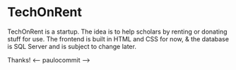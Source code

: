 # TechOnRent
TechOnRent is a startup. The idea is to help scholars by renting or donating stuff for use.
The frontend is built in HTML and CSS for now, & the database is SQL Server and is subject to change later.

Thanks!
<-- paulocommit -->